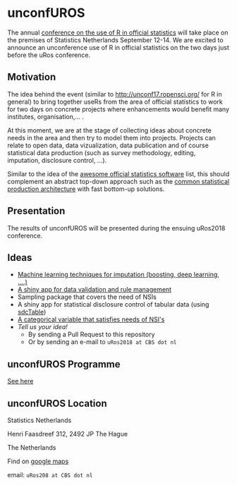 # unconfUROS
The annual [conference on the use of R in official statistics](https://www.aanmelder.nl/uros2018) will take place on the premises of Statistics Netherlands September 12-14. We are excited to announce an unconference use of R in official statistics on the two days just before the uRos conference.

## Motivation
The idea behind the event (similar to http://unconf17.ropensci.org/ for R in general) to bring together useRs from the area of official statistics to work for two days on concrete projects where enhancements would benefit many institutes, organisation,... .

At this moment, we are at the stage of collecting ideas about concrete needs in the area and then try to model them into projects. Projects can relate to open data, data vizualization, data publication and of course statistical data production (such as survey methodology, editing, imputation, disclosure control, ...).

Similar to the idea of the [awesome official statistics software](http://www.awesomeofficialstatistics.org) list, this should complement an abstract top-down approach such as the [common statistical production architecture](https://statswiki.unece.org/display/CSPA/CSPA+v1.5) with fast bottom-up solutions.

## Presentation

The results of unconfUROS will be presented during the ensuing uRos2018 conference.

## Ideas

 - [Machine learning techniques for imputation (boosting, deep learning, ....)](doc/MLimputation.md)
 - [A shiny app for data validation and rule management](doc/data_validation.md)
 - Sampling package that covers the need of NSIs
 - A shiny app for statistical disclosure control of tabular data (using [sdcTable](https://CRAN.R-project.org/package=sdcTable))
 - [A categorical variable that satisfies needs of NSI's](doc/categorical.md)
 - *Tell us your idea!*
     - By sending a Pull Request to this repository
     - Or by sending an e-mail to `uRos2018 at CBS dot nl`

## unconfUROS Programme

[See here](doc/programme.md)


## unconfUROS Location

Statistics Netherlands

Henri Faasdreef 312, 2492 JP The Hague

The Netherlands

Find on [google maps](https://goo.gl/maps/LCE6FinFc3J2)

email: `uRos208 at CBS dot nl`


